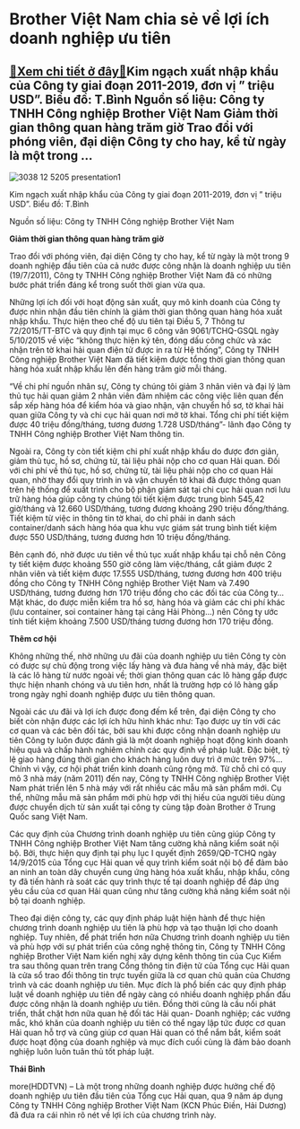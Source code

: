 Brother Việt Nam chia sẻ về lợi ích doanh nghiệp ưu tiên
========================================================

[:gift:Xem chi tiết ở đây:gift:](https://hddtvn.com/brother-viet-nam-chia-se-ve-loi-ich-doanh-nghiep-uu-tien/)Kim ngạch xuất nhập khẩu của Công ty giai đoạn 2011-2019, đơn vị ” triệu USD”. Biểu đồ: T.Bình Nguồn số liệu: Công ty TNHH Công nghiệp Brother Việt Nam Giảm thời gian thông quan hàng trăm giờ Trao đổi với phóng viên, đại diện Công ty cho hay, kể từ ngày là một trong …
----------------------------------------------------------------------------------------------------------------------------------------------------------------------------------------------------------------------------------------------------------------------------





![3038 12 5205 presentation1](https://haiquanonline.com.vn/stores/news_dataimages/anhntp/072020/06/18/in_article/3038_12-_5205_Presentation1.jpg?rt=20200707083229 "undefined")


Kim ngạch xuất nhập khẩu của Công ty giai đoạn 2011-2019, đơn vị ” triệu USD”. 
Biểu đồ: T.Bình 


Nguồn số liệu: Công ty TNHH Công nghiệp Brother Việt Nam






**Giảm thời gian thông quan hàng trăm giờ**


Trao đổi với phóng viên, đại diện Công ty cho hay, kể từ ngày là một trong 9 doanh nghiệp đầu tiên của cả nước được công nhận là doanh nghiệp ưu tiên (19/7/2011), Công ty TNHH Công nghiệp Brother Việt Nam đã có những bước phát triển đáng kể trong suốt thời gian vừa qua.


Những lợi ích đối với hoạt động sản xuất, quy mô kinh doanh của Công ty được nhìn nhận đầu tiên chính là giảm thời gian thông quan hàng hóa xuất nhập khẩu. Thực hiện theo chế độ ưu tiên tại Điều 5, 7 Thông tư 72/2015/TT-BTC và quy định tại mục 6 công văn 9061/TCHQ-GSQL ngày 5/10/2015 về việc “không thực hiện ký tên, đóng dấu công chức và xác nhận trên tờ khai hải quan điện tử được in ra từ Hệ thống”, Công ty TNHH Công nghiệp Brother Việt Nam đã tiết kiệm được tổng thời gian thông quan hàng hóa xuất nhập khẩu lên đến hàng trăm giờ mỗi tháng.


“Về chi phí nguồn nhân sự, Công ty chúng tôi giảm 3 nhân viên và đại lý làm thủ tục hải quan giảm 2 nhân viên đảm nhiệm các công việc liên quan đến sắp xếp hàng hóa để kiểm hóa và giao nhận, vận chuyển hồ sơ, tờ khai hải quan giữa Công ty và chi cục hải quan nơi mở tờ khai. Tổng chi phí tiết kiệm được 40 triệu đồng/tháng, tương đương 1.728 USD/tháng”- lãnh đạo Công ty TNHH Công nghiệp Brother Việt Nam thông tin.


Ngoài ra, Công ty còn tiết kiệm chi phí xuất nhập khẩu do được đơn giản, giảm thủ tục, hồ sơ, chứng từ, tài liệu phải nộp cho cơ quan Hải quan. Đối với chi phí về thủ tục, hồ sơ, chứng từ, tài liệu phải nộp cho cơ quan Hải quan, nhờ thay đổi quy trình in và vận chuyển tờ khai đã được thông quan trên hệ thống để xuất trình cho bộ phận giám sát tại chi cục hải quan nơi lưu trữ hàng hóa giúp công ty chúng tôi tiết kiệm được trung bình 545,42 giờ/tháng và 12.660 USD/tháng, tương đương khoảng 290 triệu đồng/tháng. Tiết kiệm từ việc in thông tin tờ khai, do chỉ phải in danh sách container/danh sách hàng hóa qua khu vực giám sát trung bình tiết kiệm được 550 USD/tháng, tương đương hơn 10 triệu đồng/tháng.


Bên cạnh đó, nhờ được ưu tiên về thủ tục xuất nhập khẩu tại chỗ nên Công ty tiết kiệm được khoảng 550 giờ công làm việc/tháng, cắt giảm được 2 nhân viên và tiết kiệm được 17.555 USD/tháng, tương đương hơn 400 triệu đồng cho Công ty TNHH Công nghiệp Brother Việt Nam và 7.490 USD/tháng, tương đương hơn 170 triệu đồng cho các đối tác của Công ty… Mặt khác, do được miễn kiểm tra hồ sơ, hàng hóa và giảm các chi phí khác (lưu container, soi container hàng tại cảng Hải Phòng…) nên Công ty ước tính tiết kiệm khoảng 7.500 USD/tháng tương đương hơn 170 triệu đồng.


**Thêm cơ hội**


Không những thế, nhờ những ưu đãi của doanh nghiệp ưu tiên Công ty còn có được sự chủ động trong việc lấy hàng và đưa hàng về nhà máy, đặc biệt là các lô hàng từ nước ngoài về; thời gian thông quan các lô hàng gấp được thực hiện nhanh chóng và ưu tiên hơn, nhất là trường hợp có lô hàng gấp trong ngày nghỉ doanh nghiệp được ưu tiên thông quan.


Ngoài các ưu đãi và lợi ích được đong đếm kể trên, đại diện Công ty cho biết còn nhận được các lợi ích hữu hình khác như: Tạo được uy tín với các cơ quan và các bên đối tác, bởi sau khi được công nhận doanh nghiệp ưu tiên Công ty luôn được đánh giá là một doanh nghiệp hoạt động kinh doanh hiệu quả và chấp hành nghiêm chỉnh các quy định về pháp luật. Đặc biệt, tỷ lệ giao hàng đúng thời gian cho khách hàng luôn duy trì ở mức trên 97%… Chính vì vậy, cơ hội phát triển kinh doanh cũng rộng mở. Từ chỗ chỉ có quy mô 3 nhà máy (năm 2011) đến nay, Công ty TNHH Công nghiệp Brother Việt Nam phát triển lên 5 nhà máy với rất nhiều các mẫu mã sản phẩm mới. Cụ thể, những mẫu mã sản phẩm mới phù hợp với thị hiếu của người tiêu dùng được chuyển dịch từ sản xuất tại công ty cùng tập đoàn Brother ở Trung Quốc sang Việt Nam.


Các quy định của Chương trình doanh nghiệp ưu tiên cũng giúp Công ty TNHH Công nghiệp Brother Việt Nam tăng cường khả năng kiểm soát nội bộ. Bởi, thực hiện quy định tại phụ lục I quyết định 2659/QĐ-TCHQ ngày 14/9/2015 của Tổng cục Hải quan về quy trình kiểm soát nội bộ để đảm bảo an ninh an toàn dây chuyền cung ứng hàng hóa xuất khẩu, nhập khẩu, công ty đã tiến hành rà soát các quy trình thực tế tại doanh nghiệp để đáp ứng yêu cầu của cơ quan Hải quan cũng như tăng cường khả năng kiểm soát nội bộ tại doanh nghiệp.


Theo đại diện công ty, các quy định pháp luật hiện hành để thực hiện chương trình doanh nghiệp ưu tiên là phù hợp và tạo thuận lợi cho doanh nghiệp. Tuy nhiên, để phát triển hơn nữa Chương trình doanh nghiệp ưu tiên và phù hợp với sự phát triển của công nghệ thông tin, Công ty TNHH Công nghiệp Brother Việt Nam kiến nghị xây dựng kênh thông tin của Cục Kiểm tra sau thông quan trên trang Cổng thông tin điện tử của Tổng cục Hải quan là cửa sổ trao đổi thông tin trực tuyến giữa là cơ quan chủ quản của Chương trình và các doanh nghiệp ưu tiên. Mục đích là phổ biến các quy định pháp luật về doanh nghiệp ưu tiên để ngày càng có nhiều doanh nghiệp phấn đấu được công nhận là doanh nghiệp ưu tiên. Đồng thời cũng là cầu nối phát triển, thắt chặt hơn nữa quan hệ đối tác Hải quan- Doanh nghiệp; các vướng mắc, khó khăn của doanh nghiệp ưu tiên có thể ngay lập tức được cơ quan Hải quan hỗ trợ và cũng giúp cơ quan Hải quan có thể nắm bắt, kiểm soát được hoạt động của doanh nghiệp và mục đích cuối cùng là đảm bảo doanh nghiệp luôn luôn tuân thủ tốt pháp luật.







**Thái Bình**



more(HDDTVN) – Là một trong những doanh nghiệp được hưởng chế độ doanh nghiệp ưu tiên đầu tiên của Tổng cục Hải quan, qua 9 năm áp dụng Công ty TNHH Công nghiệp Brother Việt Nam (KCN Phúc Điền, Hải Dương) đã đưa ra cái nhìn rõ nét về lợi ích của chương trình này.

